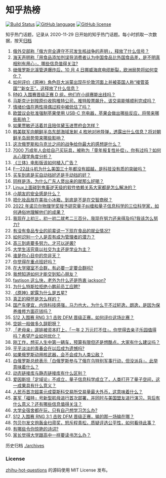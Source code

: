 # 知乎热榜
[![Build Status](https://github.com/ToWeLong/zhihu-hot-questions/workflows/CI/badge.svg)](https://github.com/ToWeLong/zhihu-hot-questions/actions)
[![GitHub language](https://img.shields.io/badge/language-golang-orange.svg)](https://golang.org/)
[![GitHub license](https://img.shields.io/github/license/ToWeLong/zhihu-hot-questions)](https://github.com/ToWeLong/zhihu-hot-questions/blob/main/LICENSE)

知乎热门话题，记录从 2020-11-29 日开始的知乎热门话题。每小时抓取一次数据，按天[归档](./archives)

<!-- BEGIN -->

1. [俄外交部称「俄方完全遵守不可发生核战争的声明」，释放了什么信号？](https://www.zhihu.com/question/557734035)
1. [海天声明称「用食品添加剂误导消费者认为中国食品比外国食品差，是不明真相别有用心」，哪些信息值得关注?](https://www.zhihu.com/question/557679215)
1. [继俄罗斯北溪管道爆炸后，10 月 4 日挪威海底电缆断裂，欧洲局势将如何变化？](https://www.zhihu.com/question/557721933)
1. [如何评价《原神》角色巨大派蒙出现在伦敦河面上并被英国人称“接管英国”“新女王”，这释放了什么信息？](https://www.zhihu.com/question/557608297)
1. [RNG 入围赛晋级正赛 D 组，他们在小组赛能出线吗？](https://www.zhihu.com/question/557700693)
1. [马斯克计划按原价收购推特公司，推特股票飙升，该交易能够顺利完成吗？](https://www.zhihu.com/question/557690182)
1. [情绪价值在两性择偶过程中被低估了吗？](https://www.zhihu.com/question/555268641)
1. [欧盟议会批准强制苹果使用 USB-C 充电器，苹果会做出哪些反应，将带来哪些影响？](https://www.zhihu.com/question/557645724)
1. [如果贾敏还活着并且陪伴黛玉进贾府会怎样？](https://www.zhihu.com/question/555470998)
1. [韩美联军向朝鲜半岛东部海域发射 4 枚地对地导弹，透露出什么信息？将对朝鲜半岛局势带来哪些影响？](https://www.zhihu.com/question/557686905)
1. [这次俄罗斯和乌克兰之间的战争给你最大的感想是什么？](https://www.zhihu.com/question/557174235)
1. [7000 万成年人会给自己买玩具，被称为「童年报复性补偿」，你有过吗？如何从心理学角度分析？](https://www.zhihu.com/question/557759707)
1. [《三体》电影版该如何植入广告？](https://www.zhihu.com/question/26878902)
1. [F—22战斗机为什么美国三十年都没有超越，是科技没有质的突破吗？](https://www.zhihu.com/question/512936281)
1. [买车到底是买自动挡好还是手动挡的好？](https://www.zhihu.com/question/557615876)
1. [同样是汤，为什么广东人煲出来的就那么好喝？](https://www.zhihu.com/question/333382086)
1. [Linux上面碰到鬼畜逆天级的软件依赖关系大家都是怎么解决的？](https://www.zhihu.com/question/291606128)
1. [小朋友的安全感是什么？](https://www.zhihu.com/question/507363985)
1. [把化妆品放在美妆小冰箱，到底是不是在交智商税？](https://www.zhihu.com/question/555873979)
1. [2022 年诺贝尔物理学奖授予研究量子纠缠和量子信息科学的三位科学家，如何通俗地理解他们的成果？](https://www.zhihu.com/question/557632336)
1. [我现在上初三，初一初二就考二三百分，我现在努力还来得及吗?我该怎么努力?](https://www.zhihu.com/question/557739373)
1. [有没有食品专业的前辈说一下现在食品的就业情况?](https://www.zhihu.com/question/540360360)
1. [如何识别一个人是否有成为管理者的潜力？](https://www.zhihu.com/question/552098960)
1. [高三到底要多努力，才可以逆袭?](https://www.zhihu.com/question/557627508)
1. [大学生活究竟以社交为主还是学业为主？](https://www.zhihu.com/question/557632894)
1. [谁是你心目中的奈非天？](https://www.zhihu.com/question/557389474)
1. [你觉得在重点班好吗？](https://www.zhihu.com/question/549643867)
1. [在大学寝室不合群，有必要一定要合群吗?](https://www.zhihu.com/question/557298250)
1. [我想知道如何才能交到知心朋友？](https://www.zhihu.com/question/557592154)
1. [fastjson 这么快，老外为什么还是热衷 jackson?](https://www.zhihu.com/question/44199956)
1. [为什么特斯拉拒绝小鹏前员工应聘?](https://www.zhihu.com/question/499046292)
1. [《原神》妮露为什么是五星?](https://www.zhihu.com/question/555287764)
1. [真正的释怀是怎么样的？](https://www.zhihu.com/question/556136082)
1. [国产车便宜，内饰科技感强，马力也大，为什么干不过轩逸，朗逸，是因为保养维修方面花钱吗？](https://www.zhihu.com/question/518847296)
1. [S12 入围赛 RNG 3:1 击败 DFM 晋级正赛，如何评价这场比赛？](https://www.zhihu.com/question/557687148)
1. [空姐一般做多久辞职呀？](https://www.zhihu.com/question/321008335)
1. [「老母亲」遛娃被资本盯上，「一年 2 万元打不住」，你觉得去亲子乐园值得吗？希望产业如何优化？](https://www.zhihu.com/question/557509873)
1. [刚工作，想买人生中第一辆车，预算有限但还是想酷点，大家有什么建议吗？](https://www.zhihu.com/question/557647773)
1. [平平淡淡的青春会在以后成为遗憾吗?](https://www.zhihu.com/question/557623908)
1. [如果俄罗斯动用核武器，会不会成为人类公敌？](https://www.zhihu.com/question/557623544)
1. [白俄罗斯总统表示「白俄罗斯参与了俄在乌特别军事行动，但没派兵」，此举意味着什么？](https://www.zhihu.com/question/557642616)
1. [动态链接库与静态链接库有什么区别？](https://www.zhihu.com/question/439231062)
1. [爱因斯坦「定域论」不成立，量子信息科学成立了，人类打开了量子空间，这一成果具有什么意义？](https://www.zhihu.com/question/557732508)
1. [人民币首次超美元成莫斯科交易所交易量最大外币，这意味着什么？](https://www.zhihu.com/question/557738944)
1. [美军「福特」号新型航母进行首次部署，并同时与美国盟友进行演习，背后有什么意义？还有哪些信息值得关注？](https://www.zhihu.com/question/557769248)
1. [大学全宿舍都在玩，只有自己想学习怎么办?](https://www.zhihu.com/question/557542974)
1. [S12 入围赛 RNG 3:1 击败 DFM 晋级正赛，输的那一场输在哪？](https://www.zhihu.com/question/557685247)
1. [包贝尔发文炮轰金扫帚奖，怒斥程青松，质疑评选公平性，如何看待此事？](https://www.zhihu.com/question/557586614)
1. [有哪些令你惊艳的诗词?](https://www.zhihu.com/question/546589003)
1. [家长觉得大学跟高中一样要读书怎么办？](https://www.zhihu.com/question/557649199)

<!-- END -->

历史归档 [./archives](./archives)


### License
[zhihu-hot-questions](https://github.com/towelong/zhihu-hot-questions) 的源码使用 MIT License 发布。